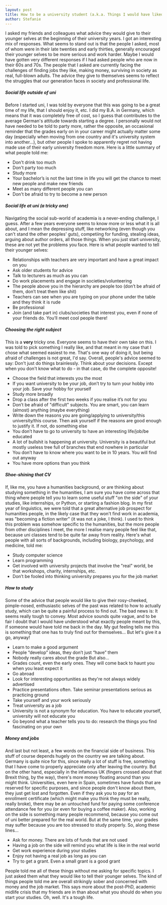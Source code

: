 ```yaml
---
layout: post
title: How to be a university student (a.k.a. Things I would have liked to know when I was younger)
author: Stefanie
---
```

I asked my friends and colleagues what advice they would give to their younger selves at the beginning of their university years. I got an interesting mix of responses. What seems to stand out is that the people I asked, most of whom were in their late twenties and early thirties, generally encouraged their younger selves to be more serious and work harder. Maybe I would have gotten very different responses if I had asked people who are now in their 60s and 70s. The people that I asked are currently facing the challenges of finding jobs they like, making money, surviving in society as real, full-blown adults. The advice they give to themselves seems to reflect the struggles that our generation faces in society and professional life. 

##### Social life outside of uni
Before I started uni, I was told by everyone that this was going to be a great time of my life, that I should enjoy it, etc. I did my B.A. in Germany, which means that it was completely free of cost, so I guess that contributes to the average German's attitude towards starting a degree. I personally would not have needed to be told to party more, rather the opposite, an occasional reminder that the grades early on in your career might actually matter some day (especially when moving from one country and it's university system into another...), but other people I spoke to apparently regret not having made use of their early university freedom more. Here is a little summary of what people told me: 
* Don't drink too much
* Don't party too much
* Study more
* Your bachelor’s is not the last time in life you will get the chance to meet new people and make new friends
* Meet as many different people you can
* Don't be afraid to try to become a new person

##### Social life at uni (a tricky one)
Navigating the social sub-world of academia is a never-ending challenge, I guess. After a few years everyone seems to know more or less what it is all about, and I mean the depressing stuff, like networking (even though you can't stand the other peoples' guts), competiing for funding, stealing ideas, arguing about author orders, all those things. When you just start university, these are not yet the problems you face. Here is what people wanted to tell their younger selves: 
* Relationships with teachers are very important and have a great impact on you
* Ask older students for advice
* Talk to lecturers as much as you can
* Do work placements and engage in societies/volunteering
* The people above you in the hierarchy are people too (don’t be afraid of them, don’t treat them like shit)
* Teachers can see when you are typing on your phone under the table and they think it is rude
* Be professional
* Join (and take part in) clubs/societies that interest you, even if none of your friends do. You’ll meet cool people there!

##### Choosing the right subject
This is a **very** tricky one. Everyone seems to have their own take on this. I was told to pick something I really like, and that meant in my case that I chose what seemed easiest to me. That's one way of doing it, but being afraid of challenges is not great, I'd say. Overall, people's advice seemed to say: Don't just do things brainlessly. Think about your decisions. Except when you don't know what to do - in that case, do the complete opposite!
* Choose the field that interests you the most
* If you want university to be your job, don’t try to turn your hobby into your job. Save your hobby for yourself
* Study more broadly
* Drop a class after the first two weeks if you realise it’s not for you
* Don’t be afraid of "difficult" subjects. You are smart, you can learn (almost) anything (maybe everything)
* Write down the reasons you are going/applying to university/this university/this course. Then ask yourself if the reasons are good enough to justify it. If not, do something else
* You don’t have to go to university to have an interesting life/job/be educated
* A lot of bullshit is happening at university. University is a beautiful but mostly useless tree full of branches that end nowhere in particular
* You don’t have to know where you want to be in 10 years. You will find out anyway
* You have more options than you think

##### Shoe-shining that CV
If, like me, you have a humanities background, or are thinking about studying something in the humanities, I am sure you have come across that thing where people tell you to learn some useful stuff "on the side" of your studies, like internships, or Python, or starting a fashion blog. In my first year of linguistics, we were told that a great alternative job prospect for humanities people, in the likely case that they won't find work in academia, was "becoming a fiction writer" (it was not a joke, I think). I used to think this problem was somehow specific to the humanities, but the more people from other disciplines I meet, the more I realise many people feel like that, because uni classes tend to be quite far away from reality. Here's what people with all sorts of backgrounds, including biology, psychology, and medicine, told me: 
* Study computer science
* Learn programming
* Get involved with university projects that involve the "real" world, be that workshops, charity, internships, etc.
* Don’t be fooled into thinking university prepares you for the job market

##### How to study
Some of the advice that people would like to give their rosy-cheeked, pimple-nosed, enthusiastic selves of the past was related to how to actually study, which can be quite a painful process to find out. The bad news is: It seems really tough to convey. Most advice sounds quite vague, and to be fair I doubt that I would have understood what exactly people meant by this, if someone would have told me back in the day. My gut feeling tells me this is something that one has to truly find out for themselves... But let's give it a go, anyway!
* Learn to make a good argument
* People “develop” ideas, they don’t just “have” them
* Nobody really cares about the grade 
But also...
* Grades count, even the early ones. They will come back to haunt you when you least expect it
* Go abroad
* Look for interesting opportunities as they're not always widely advertised
* Practice presentations often. Take seminar presentations serious as practicing ground
* Take yourself and your work seriously
* Treat university as a job
* University is not a synonym for education. You have to educate yourself, university will not educate you
* Go beyond what a teacher tells you to do: research the things you find fascinating on your own

##### Money and jobs
And last but not least, a few words on the financial side of business. This stuff of course depends hugely on the country we are talking about. Germany is quite nice for this, since really a lot of stuff is free, something that I have come to properly appreciate only after leaving the country. But on the other hand, especially in the infamous UK (fingers crossed about that Brexit thing, by the way), there's more money floating around than you might think. Universities, even here in Spain, sometimes have funds that are reserved for specific purposes, and since people don't know about them, they just get lost and forgotten. Even if they ask you to pay for an enrollment certificate (which might make you think they must be really, really broke), there may be an untouched fund for paying some conference attendance fee for you (or even for buying a coffee maker). Also, working on the side is something many people recommend, because you come out of uni better prepared for the real world. But at the same time, your grades may suffer because you are too stressed to study properly. So, along these lines... 
* Ask for money. There are lots of funds that are not used
* Having a job on the side will remind you what life is like in the real world
* Get work experience during your studies
* Enjoy not having a real job as long as you can
* Try to get a grant. Even a small grant is a good grant

People told me all of these things without me asking for specific topics. I just asked them what they would like to tell their younger selves. The kind of things people told me are overall strikingly sober and concerned with money and the job market. This says more about the post-PhD, academic midlife crisis that my friends are in than about what you should do when you start your studies. Oh, well. It's a tough life. 
 
